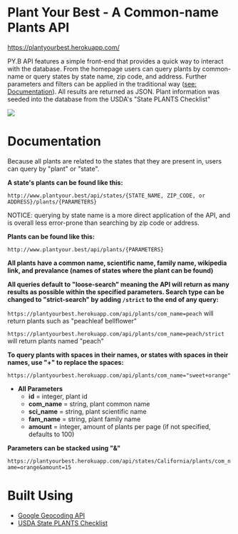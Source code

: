 # Plant Your Best - A Common-name Plants API

https://plantyourbest.herokuapp.com/

PY.B API features a simple front-end that provides a quick way to interact with the database. From the homepage users can query plants by common-name or query states by state name, zip code, and address. Further parameters and filters can be applied in the traditional way ([see: Documentation](#Documentation)). All results are returned as JSON. Plant information was seeded into the database from the USDA's "State PLANTS Checklist"

![](images/pybfinal.gif)

# Documentation

Because all plants are related to the states that they are present in, users can query by "plant" or "state". 

**A state's plants can be found like this:**

`http://www.plantyour.best/api/states/{STATE_NAME, ZIP_CODE, or ADDRESS}/plants/{PARAMETERS}`

NOTICE: querying by state name is a more direct application of the API, and is overall less error-prone than searching by zip code or address.

**Plants can be found like this:**

`http://www.plantyour.best/api/plants/{PARAMETERS}`

**All plants have a common name, scientific name, family name, wikipedia link, and prevalance (names of states where the plant can be found)**

**All queries default to "loose-search" meaning the API will return as many results as possible within the specified parameters. Search type can be changed to "strict-search" by adding `/strict` to the end of any query:**

`https://plantyourbest.herokuapp.com/api/plants/com_name=peach` will return plants such as "peachleaf bellflower"

`https://plantyourbest.herokuapp.com/api/plants/com_name=peach/strict` will return plants named "peach"

**To query plants with spaces in their names, or states with spaces in their names, use "+" to replace the spaces:**

`https://plantyourbest.herokuapp.com/api/plants/com_name="sweet+orange"`

- **All Parameters**
   * **id** = integer, plant id
   * **com_name** = string, plant common name
   * **sci_name** = string, plant scientific name
   * **fam_name** = string, plant family name
   * **amount** = integer, amount of plants per page (if not specified, defaults to 100)

**Parameters can be stacked using "&"**

`https://plantyourbest.herokuapp.com/api/states/California/plants/com_name=orange&amount=15`

# Built Using

* [Google Geocoding API](https://developers.google.com/maps/documentation/geocoding/start)
* [USDA State PLANTS Checklist](https://plants.usda.gov/dl_state.html)
   
  
